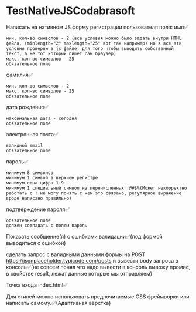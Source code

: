 # TestNativeJSCodabrasoft
Написать на нативном JS форму регистрации пользователя
поля:
  имя✅
	
    мин. кол-во символов - 2 (все условия можно было задать внутри HTML файла, (minlength="2" maxlength="25" вот так например) но я все эти условия проверяю в js файле, для того чтобы выводить собственный текст, а не тот который пишет сам браузер)
    макс. кол-во символов - 25
    обязательное поле
  фамилия✅
	
    мин. кол-во символов - 2
    макс. кол-во символов - 25
    обязательное поле
  дата рождения✅
	
    максимальная дата - сегодня
    обязательное поле
  электронная почта✅
	
    валидный email
    обязательное поле
  пароль✅
	
    минимум 8 символов
    минимум 1 символ в верхнем регистре
    минимум одна цифра 1-9
    минимум 1 специальный символ из перечисленных !@#$%(Может некорректно работать с ! не могу понять с чем это связано, регулярное выражение вроде написано правильно)
  подтверждение пароля✅
	
    обязательное поле
    должен совпадать с полем пароль

Показать сообщение(я) с ошибками валидации✅(под формой выводиться с ошибкой)


сделать запрос с валидными данными формы на POST
https://jsonplaceholder.typicode.com/posts и вывести body запроса в консоль✅(не совсем понял что надо вывести в консоль вывожу промис, в свойстве result, лежат данные которые мы отправляем)

Точка входа index.html✅


Для стилей можно использовать предпочитаемые CSS фреймворки или написать самому.✅(Адаптивная вёрстка)
